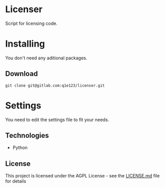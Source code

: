# Licenser
Script for licensing code.

# Installing

You don't need any aditional packages.
## Download
```
git clone git@gitlab.com:q1e123/licenser.git
```
# Settings
You need to edit the settings file to fit your needs.

## Technologies
* Python

## License

This project is licensed under the AGPL License - see the [LICENSE.md](LICENSE.md) file for details

